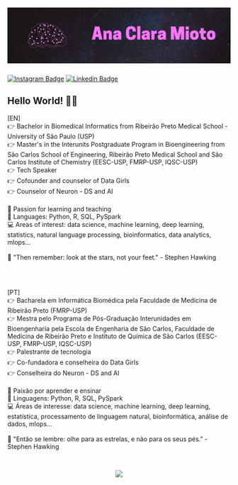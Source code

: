 # ![Capa](https://github.com/anamioto/anamioto/blob/main/Images/capa_git.png)

[![Instagram Badge](https://img.shields.io/badge/-Instagram-blueviolet?style=flat-square&logo=Instagram&logoColor=white&link=https://www.instagram.com/ana_mioto)](https://www.instagram.com/ana_mioto) [![Linkedin Badge](https://img.shields.io/badge/-LinkedIn-blue?style=flat-square&logo=Linkedin&logoColor=white&link=https://www.linkedin.com/in/anaclara-amioto)](https://www.linkedin.com/in/anaclara-amioto)


## Hello World! 👩‍💻

[EN] </br>
👉 Bachelor in Biomedical Informatics from Ribeirão Preto Medical School - University of São Paulo (USP) </br>
👉 Master's in the Interunits Postgraduate Program in Bioengineering from São Carlos School of Engineering, Ribeirão Preto Medical School and São Carlos Institute of Chemistry (EESC-USP, FMRP-USP, IQSC-USP) </br>
👉 Tech Speaker </br>
👉 Cofounder and counselor of Data Girls </br>
👉 Counselor of Neuron - DS and AI </br>
</br>
🧠 Passion for learning and teaching </br>
👅 Languages: Python, R, SQL, PySpark </br>
💻 Areas of interest: data science, machine learning, deep learning, statistics, natural language processing, bioinformatics, data analytics, mlops... </br> 
</br>
💭 "Then remember: look at the stars, not your feet." - Stephen Hawking 

</br>
</br>

[PT] </br>
👉 Bacharela em Informática Biomédica pela Faculdade de Medicina de Ribeirão Preto (FMRP-USP) </br>
👉 Mestra pelo Programa de Pós-Graduação Interunidades em Bioengenharia pela Escola de Engenharia de São Carlos, Faculdade de Medicina de Ribeirão Preto e Instituto de Química de São Carlos (EESC-USP, FMRP-USP, IQSC-USP) </br>
👉 Palestrante de tecnologia </br>
👉 Co-fundadora e conselheira do Data Girls </br>
👉 Conselheira do Neuron - DS and AI </br>
</br>
🧠 Paixão por aprender e ensinar </br>
👅 Linguagens: Python, R, SQL, PySpark </br>
💻 Áreas de interesse: data science, machine learning, deep learning, estatística, processamento de linguagem natural, bioinformática, análise de dados, mlops... </br> 
</br>
💭 "Então se lembre: olhe para as estrelas, e não para os seus pés." - Stephen Hawking

</br>

<p align='center'>
<a href="#"><img src="https://github-readme-stats.vercel.app/api?username=anamioto&theme=radical&show_icons=true"></a>
</p>


<!--
**anamioto/anamioto** is a ✨ _special_ ✨ repository because its `README.md` (this file) appears on your GitHub profile.

<!--
- 🔭 I’m currently working on ...
- 🌱 I’m currently learning ...
- 👯 I’m looking to collaborate on ...
- 🤔 I’m looking for help with ...
- 💬 Ask me about ...
- 📫 How to reach me: ...
- 😄 Pronouns: ...
- ⚡ Fun fact: ...
-->
